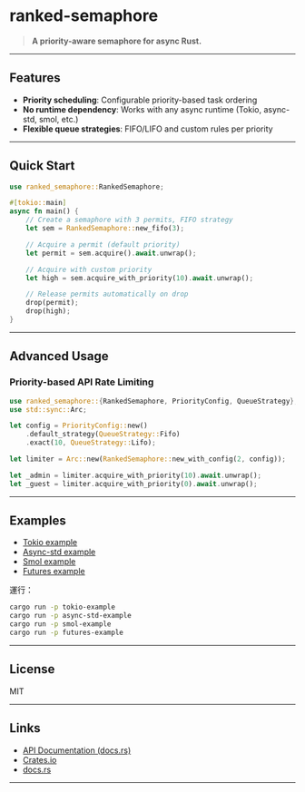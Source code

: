 # ranked-semaphore

> **A priority-aware semaphore for async Rust.**

---

## Features

- **Priority scheduling**: Configurable priority-based task ordering
- **No runtime dependency**: Works with any async runtime (Tokio, async-std, smol, etc.)
- **Flexible queue strategies**: FIFO/LIFO and custom rules per priority

---

## Quick Start

```rust
use ranked_semaphore::RankedSemaphore;

#[tokio::main]
async fn main() {
    // Create a semaphore with 3 permits, FIFO strategy
    let sem = RankedSemaphore::new_fifo(3);

    // Acquire a permit (default priority)
    let permit = sem.acquire().await.unwrap();

    // Acquire with custom priority
    let high = sem.acquire_with_priority(10).await.unwrap();

    // Release permits automatically on drop
    drop(permit);
    drop(high);
}
```

---

## Advanced Usage

### Priority-based API Rate Limiting

```rust
use ranked_semaphore::{RankedSemaphore, PriorityConfig, QueueStrategy};
use std::sync::Arc;

let config = PriorityConfig::new()
    .default_strategy(QueueStrategy::Fifo)
    .exact(10, QueueStrategy::Lifo);

let limiter = Arc::new(RankedSemaphore::new_with_config(2, config));

let _admin = limiter.acquire_with_priority(10).await.unwrap();
let _guest = limiter.acquire_with_priority(0).await.unwrap();
```

---

## Examples

- [Tokio example](examples/tokio-example)
- [Async-std example](examples/async-std-example)
- [Smol example](examples/smol-example)
- [Futures example](examples/futures-example)

運行：

```sh
cargo run -p tokio-example
cargo run -p async-std-example
cargo run -p smol-example
cargo run -p futures-example
```

---

## License

MIT

---

## Links

- [API Documentation (docs.rs)](https://docs.rs/ranked-semaphore)
- [Crates.io](https://crates.io/crates/ranked-semaphore)
- [docs.rs](https://docs.rs/ranked-semaphore)

---
